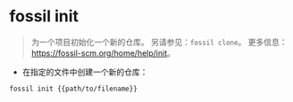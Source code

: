 # fossil init

> 为一个项目初始化一个新的仓库。
> 另请参见：`fossil clone`。
> 更多信息：<https://fossil-scm.org/home/help/init>。

- 在指定的文件中创建一个新的仓库：

`fossil init {{path/to/filename}}`